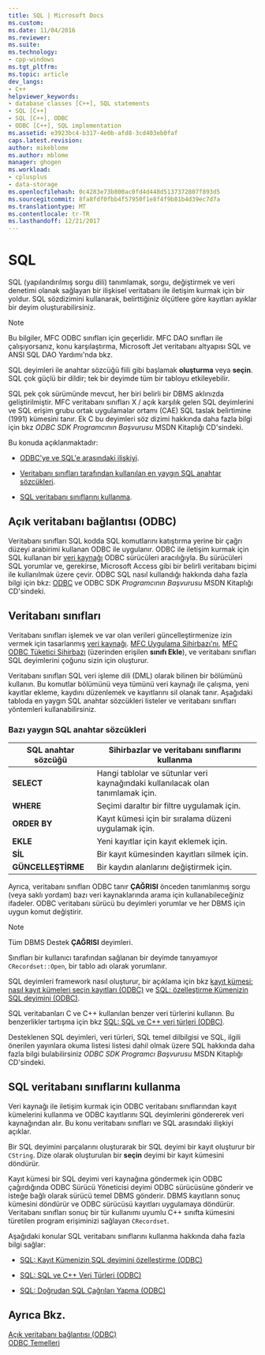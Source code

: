 ```yaml
---
title: SQL | Microsoft Docs
ms.custom: 
ms.date: 11/04/2016
ms.reviewer: 
ms.suite: 
ms.technology:
- cpp-windows
ms.tgt_pltfrm: 
ms.topic: article
dev_langs:
- C++
helpviewer_keywords:
- database classes [C++], SQL statements
- SQL [C++]
- SQL [C++], ODBC
- ODBC [C++], SQL implementation
ms.assetid: e3923bc4-b317-4e0b-afd8-3cd403eb0faf
caps.latest.revision: 
author: mikeblome
ms.author: mblome
manager: ghogen
ms.workload:
- cplusplus
- data-storage
ms.openlocfilehash: 0c4283e73b800ac0fd4d448d5137372807f893d5
ms.sourcegitcommit: 8fa8fdf0fbb4f57950f1e8f4f9b81b4d39ec7d7a
ms.translationtype: MT
ms.contentlocale: tr-TR
ms.lasthandoff: 12/21/2017
---
```

# <a name="sql"></a>SQL
SQL (yapılandırılmış sorgu dili) tanımlamak, sorgu, değiştirmek ve veri denetimi olanak sağlayan bir ilişkisel veritabanı ile iletişim kurmak için bir yoldur. SQL sözdizimini kullanarak, belirttiğiniz ölçütlere göre kayıtları ayıklar bir deyim oluşturabilirsiniz.  
  
> [!NOTE]
>  Bu bilgiler, MFC ODBC sınıfları için geçerlidir. MFC DAO sınıfları ile çalışıyorsanız, konu karşılaştırma, Microsoft Jet veritabanı altyapısı SQL ve ANSI SQL DAO Yardımı'nda bkz.  
  
 SQL deyimleri ile anahtar sözcüğü fiili gibi başlamak **oluşturma** veya **seçin**. SQL çok güçlü bir dildir; tek bir deyimde tüm bir tabloyu etkileyebilir.  
  
 SQL pek çok sürümünde mevcut, her biri belirli bir DBMS aklınızda geliştirilmiştir. MFC veritabanı sınıfları X / açık karşılık gelen SQL deyimlerini ve SQL erişim grubu ortak uygulamalar ortamı (CAE) SQL taslak belirtimine (1991) kümesini tanır. Ek C bu deyimleri söz dizimi hakkında daha fazla bilgi için bkz *ODBC SDK* *Programcının Başvurusu* MSDN Kitaplığı CD'sindeki.  
  
 Bu konuda açıklanmaktadır:  
  
-   [ODBC'ye ve SQL'e arasındaki ilişkiyi](#_core_open_database_connectivity_.28.odbc.29).  
  
-   [Veritabanı sınıfları tarafından kullanılan en yaygın SQL anahtar sözcükleri](#_core_the_database_classes).  
  
-   [SQL veritabanı sınıflarını kullanma](#_core_how_the_database_classes_use_sql).  
  
##  <a name="_core_open_database_connectivity_.28.odbc.29"></a>Açık veritabanı bağlantısı (ODBC)  
 Veritabanı sınıfları SQL kodda SQL komutlarını katıştırma yerine bir çağrı düzeyi arabirimi kullanan ODBC ile uygulanır. ODBC ile iletişim kurmak için SQL kullanan bir [veri kaynağı](../../data/odbc/data-source-odbc.md) ODBC sürücüleri aracılığıyla. Bu sürücüleri SQL yorumlar ve, gerekirse, Microsoft Access gibi bir belirli veritabanı biçimi ile kullanılmak üzere çevir. ODBC SQL nasıl kullandığı hakkında daha fazla bilgi için bkz: [ODBC](../../data/odbc/odbc-basics.md) ve ODBC SDK *Programcının Başvurusu* MSDN Kitaplığı CD'sindeki.  
  
##  <a name="_core_the_database_classes"></a>Veritabanı sınıfları  
 Veritabanı sınıfları işlemek ve var olan verileri güncelleştirmenize izin vermek için tasarlanmış [veri kaynağı](../../data/odbc/data-source-odbc.md). [MFC Uygulama Sihirbazı'nı](../../mfc/reference/database-support-mfc-application-wizard.md), [MFC ODBC Tüketici Sihirbazı](../../mfc/reference/adding-an-mfc-odbc-consumer.md) (üzerinden erişilen **sınıfı Ekle**), ve veritabanı sınıfları SQL deyimlerini çoğunu sizin için oluşturur.  
  
 Veritabanı sınıfları SQL veri işleme dili (DML) olarak bilinen bir bölümünü kullanın. Bu komutlar bölümünü veya tümünü veri kaynağı ile çalışma, yeni kayıtlar ekleme, kaydını düzenlemek ve kayıtlarını sil olanak tanır. Aşağıdaki tabloda en yaygın SQL anahtar sözcükleri listeler ve veritabanı sınıfları yöntemleri kullanabilirsiniz.  
  
### <a name="some-common-sql-keywords"></a>Bazı yaygın SQL anahtar sözcükleri  
  
|SQL anahtar sözcüğü|Sihirbazlar ve veritabanı sınıflarını kullanma|  
|-----------------|---------------------------------------------|  
|**SELECT**|Hangi tablolar ve sütunlar veri kaynağındaki kullanılacak olan tanımlamak için.|  
|**WHERE**|Seçimi daraltır bir filtre uygulamak için.|  
|**ORDER BY**|Kayıt kümesi için bir sıralama düzeni uygulamak için.|  
|**EKLE**|Yeni kayıtlar için kayıt eklemek için.|  
|**SİL**|Bir kayıt kümesinden kayıtları silmek için.|  
|**GÜNCELLEŞTİRME**|Bir kaydın alanlarını değiştirmek için.|  
  
 Ayrıca, veritabanı sınıfları ODBC tanır **ÇAĞRISI** önceden tanımlanmış sorgu (veya saklı yordam) bazı veri kaynaklarında arama için kullanabileceğiniz ifadeler. ODBC veritabanı sürücü bu deyimleri yorumlar ve her DBMS için uygun komut değiştirir.  
  
> [!NOTE]
>  Tüm DBMS Destek **ÇAĞRISI** deyimleri.  
  
 Sınıfları bir kullanıcı tarafından sağlanan bir deyimde tanıyamıyor `CRecordset::Open`, bir tablo adı olarak yorumlanır.  
  
 SQL deyimleri framework nasıl oluşturur, bir açıklama için bkz [kayıt kümesi: nasıl kayıt kümeleri seçin kayıtları (ODBC)](../../data/odbc/recordset-how-recordsets-select-records-odbc.md) ve [SQL: özelleştirme Kümenizin SQL deyimini (ODBC)](../../data/odbc/sql-customizing-your-recordsets-sql-statement-odbc.md).  
  
 SQL veritabanları C ve C++ kullanılan benzer veri türlerini kullanın. Bu benzerlikler tartışma için bkz [SQL: SQL ve C++ veri türleri (ODBC)](../../data/odbc/sql-sql-and-cpp-data-types-odbc.md).  
  
 Desteklenen SQL deyimleri, veri türleri, SQL temel dilbilgisi ve SQL, ilgili önerilen yayınlara okuma listesi listesi dahil olmak üzere SQL hakkında daha fazla bilgi bulabilirsiniz *ODBC SDK* *Programcı Başvurusu*  MSDN Kitaplığı CD'sindeki.  
  
##  <a name="_core_how_the_database_classes_use_sql"></a>SQL veritabanı sınıflarını kullanma  
 Veri kaynağı ile iletişim kurmak için ODBC veritabanı sınıflarından kayıt kümelerini kullanma ve ODBC kayıtlarını SQL deyimlerini göndererek veri kaynağından alır. Bu konu veritabanı sınıfları ve SQL arasındaki ilişkiyi açıklar.  
  
 Bir SQL deyimini parçalarını oluşturarak bir SQL deyimi bir kayıt oluşturur bir `CString`. Dize olarak oluşturulan bir **seçin** deyimi bir kayıt kümesini döndürür.  
  
 Kayıt kümesi bir SQL deyimi veri kaynağına göndermek için ODBC çağırdığında ODBC Sürücü Yöneticisi deyimi ODBC sürücüsüne gönderir ve isteğe bağlı olarak sürücü temel DBMS gönderir. DBMS kayıtların sonuç kümesini döndürür ve ODBC sürücüsü kayıtları uygulamaya döndürür. Veritabanı sınıfları sonuç bir tür kullanımı uyumlu C++ sınıfta kümesini türetilen program erişiminizi sağlayan `CRecordset`.  
  
 Aşağıdaki konular SQL veritabanı sınıflarını kullanma hakkında daha fazla bilgi sağlar:  
  
-   [SQL: Kayıt Kümenizin SQL deyimini özelleştirme (ODBC)](../../data/odbc/sql-customizing-your-recordsets-sql-statement-odbc.md)  
  
-   [SQL: SQL ve C++ Veri Türleri (ODBC)](../../data/odbc/sql-sql-and-cpp-data-types-odbc.md)  
  
-   [SQL: Doğrudan SQL Çağrıları Yapma (ODBC)](../../data/odbc/sql-making-direct-sql-calls-odbc.md)  
  
## <a name="see-also"></a>Ayrıca Bkz.  
 [Açık veritabanı bağlantısı (ODBC)](../../data/odbc/open-database-connectivity-odbc.md)   
 [ODBC Temelleri](../../data/odbc/odbc-basics.md)